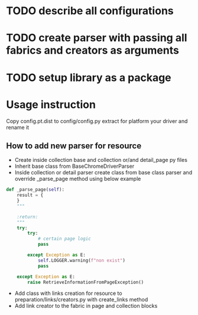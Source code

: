 # TODO describe all configurations
# TODO create parser with passing all fabrics and creators as arguments
# TODO setup library as a package

# Usage instruction 
Copy config.pt.dist to config/config.py
extract for platform your driver and rename it 
### 

## How to add new parser for resource  
- Create inside collection base and collection or/and detail_page py files 
- Inherit base class from BaseChromeDriverParser
- Inside collection or detail parser create class from base class parser and override 
    _parse_page method using below example 
 
``` python
def _parse_page(self):
    result = {
    }
    """

    :return:
    """
    try:
        try:
            # certain page logic
            pass

        except Exception as E:
            self.LOGGER.warning(f"non exist")
            pass

    except Exception as E:
        raise RetrieveInformationFromPageException()
```  

- Add class with links creation for resource to preparation/links/creators.py with create_links method
- Add link creator to the fabric in page and collection blocks 

